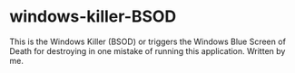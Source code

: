 # windows-killer-BSOD
This is the Windows Killer (BSOD) or triggers the Windows Blue Screen of Death for destroying in one mistake of running this application. Written by me.
